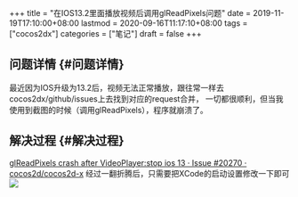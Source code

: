+++
title = "在IOS13.2里面播放视频后调用glReadPixels问题"
date = 2019-11-19T17:10:00+08:00
lastmod = 2020-09-16T11:17:10+08:00
tags = ["cocos2dx"]
categories = ["笔记"]
draft = false
+++

## 问题详情 {#问题详情}

最近因为IOS升级为13.2后，视频无法正常播放，跟往常一样去cocos2dx/github/issues上去找到对应的request合并，
一切都很顺利，但当我使用到截图的时候（调用glReadPixels），程序就崩溃了。
<!--more-->


## 解决过程 {#解决过程}

[glReadPixels crash after VideoPlayer:stop ios 13 · Issue #20270 · cocos2d/cocos2d-x](https://github.com/cocos2d/cocos2d-x/issues/20270)
经过一翻折腾后，只需要把XCode的启动设置修改一下即可
![](/images/glreadpixels-after-videoplayer/file.png)

